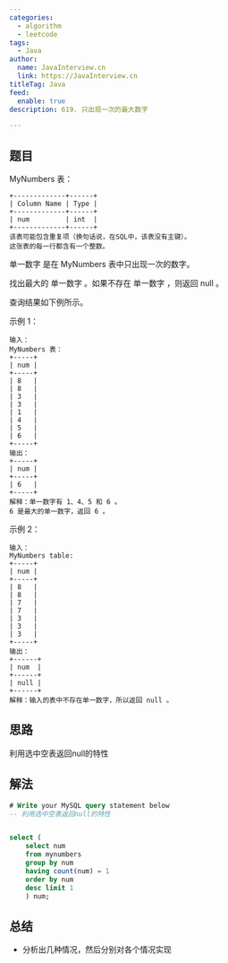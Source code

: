 ```yaml
---
categories:
  - algorithm
  - leetcode
tags:
  - Java
author: 
  name: JavaInterview.cn
  link: https://JavaInterview.cn
titleTag: Java
feed:
  enable: true
description: 619. 只出现一次的最大数字

---
```


## 题目
MyNumbers 表：

    +-------------+------+
    | Column Name | Type |
    +-------------+------+
    | num         | int  |
    +-------------+------+
    该表可能包含重复项（换句话说，在SQL中，该表没有主键）。
    这张表的每一行都含有一个整数。


单一数字 是在 MyNumbers 表中只出现一次的数字。

找出最大的 单一数字 。如果不存在 单一数字 ，则返回 null 。

查询结果如下例所示。



示例 1：
    
    输入：
    MyNumbers 表：
    +-----+
    | num |
    +-----+
    | 8   |
    | 8   |
    | 3   |
    | 3   |
    | 1   |
    | 4   |
    | 5   |
    | 6   |
    +-----+
    输出：
    +-----+
    | num |
    +-----+
    | 6   |
    +-----+
    解释：单一数字有 1、4、5 和 6 。
    6 是最大的单一数字，返回 6 。
示例 2：

    输入：
    MyNumbers table:
    +-----+
    | num |
    +-----+
    | 8   |
    | 8   |
    | 7   |
    | 7   |
    | 3   |
    | 3   |
    | 3   |
    +-----+
    输出：
    +------+
    | num  |
    +------+
    | null |
    +------+
    解释：输入的表中不存在单一数字，所以返回 null 。


## 思路

利用选中空表返回null的特性

## 解法
```sql
# Write your MySQL query statement below
-- 利用选中空表返回null的特性


select (
    select num 
    from mynumbers 
    group by num 
    having count(num) = 1 
    order by num 
    desc limit 1 
    ) num;

```

## 总结

- 分析出几种情况，然后分别对各个情况实现 

